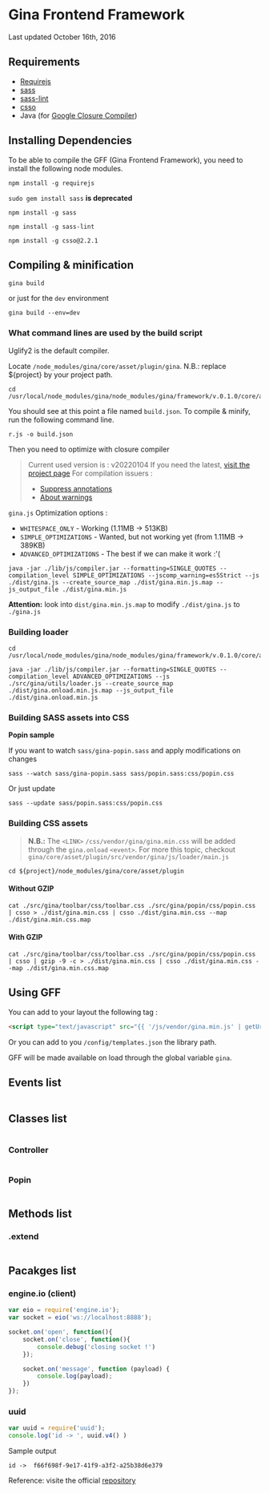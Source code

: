 # Gina Frontend Framework

Last updated October 16th, 2016

## Requirements

- [Requirejs](http://requirejs.org/)
- [sass](http://sass-lang.com/install)
- [sass-lint](https://www.npmjs.com/package/sass-lint)
- [csso](https://github.com/css/csso)
- Java (for [Google Closure Compiler](https://developers.google.com/closure/compiler/))

## Installing Dependencies

To be able to compile the GFF (Gina Frontend Framework), you need to install the following node modules.

```tty
npm install -g requirejs
```

`sudo gem install sass` __is deprecated__

```tty
npm install -g sass
```

```tty
npm install -g sass-lint
```

```tty
npm install -g csso@2.2.1
```

## Compiling & minification

```tty
gina build
```
or just for the `dev` environment

```tty
gina build --env=dev
```


### What command lines are used by the build script

Uglify2 is the default compiler.

Locate `/node_modules/gina/core/asset/plugin/gina`.
N.B.: replace ${project} by your project path.

```tty
cd /usr/local/node_modules/gina/node_modules/gina/framework/v.0.1.0/core/asset/plugin
```

You should see at this point a file named `build.json`.
To compile & minify, run the following command line.

```tty
r.js -o build.json
```

Then you need to optimize with closure compiler
> Current used version is : v20220104
> If you need the latest, [visit the project page](https://mvnrepository.com/artifact/com.google.javascript/closure-compiler)
> For compilation issuers :
>
> - [Suppress annotations](https://github.com/google/closure-compiler/wiki/@suppress-annotations)
> - [About warnings](https://github.com/google/closure-compiler/wiki/Warnings)

`gina.js` Optimization options :

- `WHITESPACE_ONLY` - Working (1.11MB -> 513KB)
- `SIMPLE_OPTIMIZATIONS`  - Wanted, but not working yet (from 1.11MB -> 389KB)
- `ADVANCED_OPTIMIZATIONS` - The best if we can make it work :'(

```tty
java -jar ./lib/js/compiler.jar --formatting=SINGLE_QUOTES --compilation_level SIMPLE_OPTIMIZATIONS --jscomp_warning=es5Strict --js ./dist/gina.js --create_source_map ./dist/gina.min.js.map --js_output_file ./dist/gina.min.js
```

**Attention:** look into `dist/gina.min.js.map` to modify `./dist/gina.js` to `./gina.js`

### Building loader

```tty
cd /usr/local/node_modules/gina/node_modules/gina/framework/v.0.1.0/core/asset/plugin
```

```tty
java -jar ./lib/js/compiler.jar --formatting=SINGLE_QUOTES --compilation_level ADVANCED_OPTIMIZATIONS --js ./src/gina/utils/loader.js --create_source_map ./dist/gina.onload.min.js.map --js_output_file ./dist/gina.onload.min.js
```

### Building SASS assets into CSS

__Popin sample__

If you want to watch `sass/gina-popin.sass` and apply modifications on changes
```tty
sass --watch sass/gina-popin.sass sass/popin.sass:css/popin.css
```

Or just update

```tty
sass --update sass/popin.sass:css/popin.css
```


### Building CSS assets

> **N.B.:** The `<LINK>` `/css/vendor/gina/gina.min.css` will be added through the
> `gina.onload` `<event>`.
> For more this topic, checkout `gina/core/asset/plugin/src/vendor/gina/js/loader/main.js`

```tty
cd ${project}/node_modules/gina/core/asset/plugin
```

#### Without GZIP

```tty
cat ./src/gina/toolbar/css/toolbar.css ./src/gina/popin/css/popin.css | csso > ./dist/gina.min.css | csso ./dist/gina.min.css --map ./dist/gina.min.css.map
```

#### With GZIP

```tty
cat ./src/gina/toolbar/css/toolbar.css ./src/gina/popin/css/popin.css | csso | gzip -9 -c > ./dist/gina.min.css | csso ./dist/gina.min.css --map ./dist/gina.min.css.map
```

## Using GFF

You can add to your layout the following tag :

```html
<script type="text/javascript" src="{{ '/js/vendor/gina.min.js' | getUrl() }}"></script>
```

Or you can add to you `/config/templates.json` the library path.

GFF will be made available on load through the global variable `gina`.

## Events list

```javascript


```

## Classes list

```javascript


```

### Controller

```javascript


```

### Popin

```javascript


```

## Methods list

### .extend

```javascript


```

## Pacakges list

### engine.io (client)

```javascript
var eio = require('engine.io');
var socket = eio('ws://localhost:8888');

socket.on('open', function(){
    socket.on('close', function(){
        console.debug('closing socket !')
    });

    socket.on('message', function (payload) {
        console.log(payload);
    })
});
```

### uuid

```javascript
var uuid = require('uuid');
console.log('id -> ', uuid.v4() )
```

Sample output

```tty
id ->  f66f698f-9e17-41f9-a3f2-a25b38d6e379
```

Reference: visite the official [repository](https://github.com/broofa/node-uuid)
